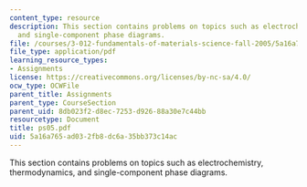 ```yaml
---
content_type: resource
description: This section contains problems on topics such as electrochemistry, thermodynamics,
  and single-component phase diagrams.
file: /courses/3-012-fundamentals-of-materials-science-fall-2005/5a16a765ad032fb8dc6a35bb373c14ac_ps05.pdf
file_type: application/pdf
learning_resource_types:
- Assignments
license: https://creativecommons.org/licenses/by-nc-sa/4.0/
ocw_type: OCWFile
parent_title: Assignments
parent_type: CourseSection
parent_uid: 8db023f2-d8ec-7253-d926-88a30e7c44bb
resourcetype: Document
title: ps05.pdf
uid: 5a16a765-ad03-2fb8-dc6a-35bb373c14ac
---
```

This section contains problems on topics such as electrochemistry, thermodynamics, and single-component phase diagrams.